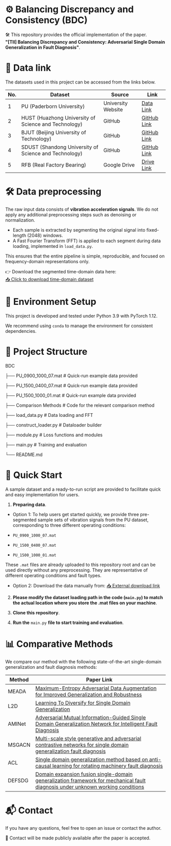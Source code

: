 # ⚙️ Balancing Discrepancy and Consistency (BDC)
🛠️ This repository provides the official implementation of the paper.  
**"[TII] Balancing Discrepancy and Consistency: Adversarial Single Domain Generalization in Fault Diagnosis"**.

# 🔗 Data link
The datasets used in this project can be accessed from the links below.
 
| No. | Dataset | Source | Link |
|-----|---------|--------|------|
| 1   | PU (Paderborn University)            | University Website | [Data Link](https://mb.uni-paderborn.de/en/kat/research/kat-datacenter/bearing-datacenter/data-sets-and-download) |
| 2   | HUST (Huazhong University of Science and Technology) | GitHub | [GitHub Link](https://github.com/CHAOZHAO-1/HUSTbearing-dataset) |
| 3   | BJUT (Beijing University of Technology) | GitHub | [GitHub Link](https://github.com/Liudd-BJUT/WT-planetary-gearbox-dataset/tree/master) |
| 4   | SDUST (Shandong University of Science and Technology) | GitHub | [GitHub Link]( https://github.com/JRWang-SDUST/SDUST-Dataset.git) |
| 5   | RFB (Real Factory Bearing)          | Google Drive | [Drive Link](https://drive.google.com/drive/folders/1DHthZwWF6UCn5ukUCBAqJUe1uBwbxXX8?usp=share_link) |
# 🛠️ Data preprocessing
The raw input data consists of **vibration acceleration signals**. We do not apply any additional preprocessing steps such as denoising or normalization. 

- Each sample is extracted by segmenting the original signal into fixed-length (2048) windows.
- A Fast Fourier Transform (FFT) is applied to each segment during data loading, implemented in `load_data.py`.

This ensures that the entire pipeline is simple, reproducible, and focused on frequency-domain representations only.

👉 Download the segmented time-domain data here:  
[📥 Click to download time-domain dataset](https://drive.google.com/drive/folders/1Ok5xu_rYZKq47lokK3_Oad4XsGGixOSc?usp=drive_link)
# 🧪 Environment Setup
This project is developed and tested under Python 3.9 with PyTorch 1.12.

We recommend using `conda` to manage the environment for consistent dependencies.

# 📁 Project Structure
 BDC

├── PU_0900_1000_07.mat # Quick-run example data provided

├── PU_1500_0400_07.mat # Quick-run example data provided

├── PU_1500_1000_01.mat # Quick-run example data provided

├── Comparison Methods # Code for the relevant comparison method

├── load_data.py      # Data loading and FFT

├── construct_loader.py # Dataloader builder

├── module.py # Loss functions and modules

├── main.py # Training and evaluation

└── README.md
# 🚀 Quick Start

A sample dataset and a ready-to-run script are provided to facilitate quick and easy implementation for users.

1. **Preparing data**.
- Option 1: To help users get started quickly, we provide three pre-segmented sample sets of vibration signals from the PU dataset, corresponding to three different operating conditions:

- `PU_0900_1000_07.mat`
- `PU_1500_0400_07.mat`
- `PU_1500_1000_01.mat`

These `.mat` files are already uploaded to this repository root and can be used directly without any preprocessing. They are representative of different operating conditions and fault types.
- Option 2: Download the data manually from: [📥 External download link](https://drive.google.com/drive/folders/1Ok5xu_rYZKq47lokK3_Oad4XsGGixOSc?usp=drive_link)

2. **Please modify the dataset loading path in the code (`main.py`) to match the actual location where you store the .mat files on your machine**.

3. **Clone this repository**.
   
4. **Run the** `main.py` **file to start training and evaluation**.


# 📊 Comparative Methods

We compare our method with the following state-of-the-art single-domain generalization and fault diagnosis methods:

| Method   | Paper Link |
|----------|------------|
| MEADA    | [Maximum-Entropy Adversarial Data Augmentation for Improved Generalization and Robustness](https://proceedings.neurips.cc/paper/2020/hash/a5bfc9e07964f8dddeb95fc584cd965d-Abstract.html) |
| L2D      | [Learning To Diversify for Single Domain Generalization](https://openaccess.thecvf.com/content/ICCV2021/html/Wang_Learning_To_Diversify_for_Single_Domain_Generalization_ICCV_2021_paper.html)|
| AMINet   | [Adversarial Mutual Information-Guided Single Domain Generalization Network for Intelligent Fault Diagnosis](https://ieeexplore.ieee.org/abstract/document/9774938) |
| MSGACN   | [Multi-scale style generative and adversarial contrastive networks for single domain generalization fault diagnosis](https://www.sciencedirect.com/science/article/pii/S0951832023007937) |
| ACL      | [Single domain generalization method based on anti-causal learning for rotating machinery fault diagnosis](https://www.sciencedirect.com/science/article/pii/S0951832024003247) |
| DEFSDG   | [Domain expansion fusion single-domain generalization framework for mechanical fault diagnosis under unknown working conditions](https://www.sciencedirect.com/science/article/pii/S0952197624015380) |

# 📬 Contact

If you have any questions, feel free to open an issue or contact the author.

📮 Contact will be made publicly available after the paper is accepted.
